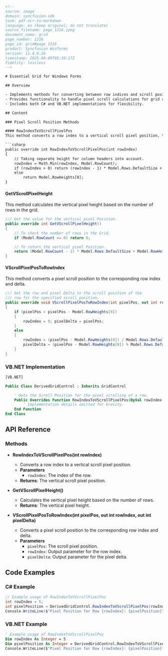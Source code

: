 ```html
<!-- 
source: image
domain: syncfusion-sdk
task: pdf-ocr-to-markdown
language: en (keep original; do not translate)
source_filename: page_1216.jpeg
document_name: grid
page_number: 1216
page_id: grid#page_1216
product: Syncfusion Winforms
version: 11.4.0.26
timestamp: 2025-08-09T05:39:17Z
fidelity: lossless
-->

# Essential Grid for Windows Forms

## Overview

- Implements methods for converting between row indices and scroll positions.
- Provides functionality to handle pixel scroll calculations for grid rows.
- Includes both C# and VB.NET implementations for flexibility.

## Content

### Pixel Scroll Position Methods

#### RowIndexToVScrollPixelPos
This method converts a row index to a vertical scroll pixel position, taking into account the height of the column headers.

```csharp
public override int RowIndexToVScrollPixelPos(int rowIndex)
{
    // Taking separate height for column headers into account.
    rowIndex = Math.Min(rowIndex, Model.RowCount);
    if (rowIndex > 0) return (rowIndex - 1) * Model.Rows.DefaultSize + Model.RowHeights[0];
    else
        return Model.RowHeights[0];
}
```

#### GetVScrollPixelHeight
This method calculates the vertical pixel height based on the number of rows in the grid.

```csharp
/// Get the value for the vertical pixel Position.
public override int GetVScrollPixelHeight()
{
    // To check the number of rows in the Grid.
    if (Model.RowCount == 0) return 0;

    // To return the vertical pixel Position.
    return (Model.RowCount - 1) * Model.Rows.DefaultSize + Model.RowHeights[0];
}
```

#### VScrollPixelPosToRowIndex
This method converts a pixel scroll position to the corresponding row index and delta.

```csharp
/// Get the row and pixel Delta to the scroll position of the
/// row for the specified scroll position.
public override void VScrollPixelPosToRowIndex(int pixelPos, out int rowIndex, out int pixelDelta)
{
    if (pixelPos < pixelPos - Model.RowHeights[0])
    {
        rowIndex = 0; pixelDelta = pixelPos;
    }
    else
    {
        rowIndex = (pixelPos - Model.RowHeights[0]) / Model.Rows.DefaultSize + 1;
        pixelDelta = (pixelPos - Model.RowHeights[0]) % Model.Rows.DefaultSize;
    }
}
```

### VB.NET Implementation

```vb
[VB.NET]

Public Class DerivedGridControl : Inherits GridControl

    ' Gets the Scroll Position for the pixel scrolling of a row.
    Public Overrides Function RowIndexToVScrollPixelPos(ByVal rowIndex As Integer) As Integer
        ' Implementation details omitted for brevity.
    End Function
End Class
```

## API Reference

### Methods

- **RowIndexToVScrollPixelPos(int rowIndex)**
  - Converts a row index to a vertical scroll pixel position.
  - **Parameters**
    - `rowIndex`: The index of the row.
  - **Returns**: The vertical scroll pixel position.

- **GetVScrollPixelHeight()**
  - Calculates the vertical pixel height based on the number of rows.
  - **Returns**: The vertical pixel height.

- **VScrollPixelPosToRowIndex(int pixelPos, out int rowIndex, out int pixelDelta)**
  - Converts a pixel scroll position to the corresponding row index and delta.
  - **Parameters**
    - `pixelPos`: The scroll pixel position.
    - `rowIndex`: Output parameter for the row index.
    - `pixelDelta`: Output parameter for the pixel delta.

## Code Examples

### C# Example

```csharp
// Example usage of RowIndexToVScrollPixelPos
int rowIndex = 5;
int pixelPosition = DerivedGridControl.RowIndexToVScrollPixelPos(rowIndex);
Console.WriteLine($"Pixel Position for Row {rowIndex}: {pixelPosition}");
```

### VB.NET Example

```vb
' Example usage of RowIndexToVScrollPixelPos
Dim rowIndex As Integer = 5
Dim pixelPosition As Integer = DerivedGridControl.RowIndexToVScrollPixelPos(rowIndex)
Console.WriteLine($"Pixel Position for Row {rowIndex}: {pixelPosition}")
```

<!-- tags: [Syncfusion, Grid, Windows Forms, Pixel Scroll Position, C#, VB.NET] keywords: [RowIndexToVScrollPixelPos, GetVScrollPixelHeight, VScrollPixelPosToRowIndex, pixel scroll calculation, row index, grid control, Scroll Position, vertical scroll] -->
```